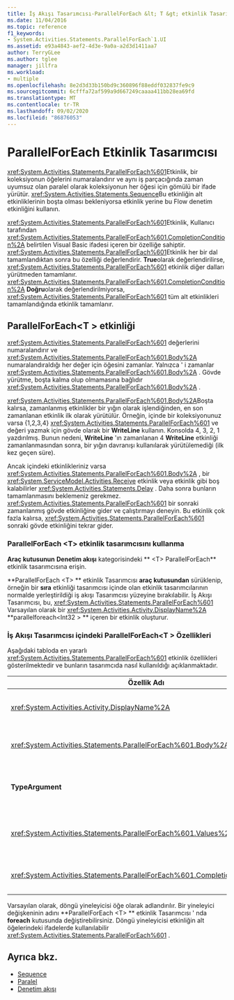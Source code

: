 ```yaml
---
title: İş Akışı Tasarımcısı-ParallelForEach &lt; T &gt; etkinlik Tasarımcısı
ms.date: 11/04/2016
ms.topic: reference
f1_keywords:
- System.Activities.Statements.ParallelForEach`1.UI
ms.assetid: e93a4843-aef2-4d3e-9a0a-a2d3d1411aa7
author: TerryGLee
ms.author: tglee
manager: jillfra
ms.workload:
- multiple
ms.openlocfilehash: 8e2d3d33b150bd9c360896f88eddf032837fe9c9
ms.sourcegitcommit: 6cfffa72af599a9d667249caaaa411bb28ea69fd
ms.translationtype: MT
ms.contentlocale: tr-TR
ms.lasthandoff: 09/02/2020
ms.locfileid: "86876053"
---
```

# <a name="parallelforeach-activity-designer"></a>ParallelForEach Etkinlik Tasarımcısı

<xref:System.Activities.Statements.ParallelForEach%601>Etkinlik, bir koleksiyonun öğelerini numaralandırır ve aynı iş parçacığında zaman uyumsuz olan paralel olarak koleksiyonun her öğesi için gömülü bir ifade yürütür. <xref:System.Activities.Statements.Sequence>Bu etkinliğin alt etkinliklerinin boşta olması bekleniyorsa etkinlik yerine bu Flow denetim etkinliğini kullanın.

<xref:System.Activities.Statements.ParallelForEach%601>Etkinlik, Kullanıcı tarafından <xref:System.Activities.Statements.ParallelForEach%601.CompletionCondition%2A> belirtilen Visual Basic ifadesi içeren bir özelliğe sahiptir. <xref:System.Activities.Statements.ParallelForEach%601>Etkinlik her bir dal tamamlandıktan sonra bu özelliği değerlendirir. **True**olarak değerlendirilirse, <xref:System.Activities.Statements.ParallelForEach%601> etkinlik diğer dalları yürütmeden tamamlanır. <xref:System.Activities.Statements.ParallelForEach%601.CompletionCondition%2A> **Doğru**olarak değerlendirilmiyorsa, <xref:System.Activities.Statements.ParallelForEach%601> tüm alt etkinlikleri tamamlandığında etkinlik tamamlanır.

## <a name="the-parallelforeacht-activity"></a>ParallelForEach<T \> etkinliği

<xref:System.Activities.Statements.ParallelForEach%601> değerlerini numaralandırır ve <xref:System.Activities.Statements.ParallelForEach%601.Body%2A> numaralandıraldığı her değer için öğesini zamanlar. Yalnızca ' i zamanlar <xref:System.Activities.Statements.ParallelForEach%601.Body%2A> . Gövde yürütme, boşta kalma olup olmamasına bağlıdır <xref:System.Activities.Statements.ParallelForEach%601.Body%2A> .

<xref:System.Activities.Statements.ParallelForEach%601.Body%2A>Boşta kalırsa, zamanlanmış etkinlikler bir yığın olarak işlendiğinden, en son zamanlanan etkinlik ilk olarak yürütülür. Örneğin, içinde bir koleksiyonunuz varsa {1,2,3,4} <xref:System.Activities.Statements.ParallelForEach%601> ve değeri yazmak için gövde olarak bir **WriteLine** kullanın. Konsolda 4, 3, 2, 1 yazdırılmış. Bunun nedeni, **WriteLine** 'ın zamanlanan 4 **WriteLine** etkinliği zamanlanmasından sonra, bir yığın davranışı kullanılarak yürütülemediği (ilk kez geçen süre).

Ancak içindeki etkinlikleriniz varsa <xref:System.Activities.Statements.ParallelForEach%601.Body%2A> , bir <xref:System.ServiceModel.Activities.Receive> etkinlik veya etkinlik gibi boş kalabilirler <xref:System.Activities.Statements.Delay> . Daha sonra bunların tamamlanmasını beklemeniz gerekmez. <xref:System.Activities.Statements.ParallelForEach%601> bir sonraki zamanlanmış gövde etkinliğine gider ve çalıştırmayı deneyin. Bu etkinlik çok fazla kalırsa, <xref:System.Activities.Statements.ParallelForEach%601> sonraki gövde etkinliğini tekrar gider.

### <a name="using-the-parallelforeacht-activity-designer"></a>ParallelForEach \<T> etkinlik tasarımcısını kullanma

**Araç kutusunun** **Denetim akışı** kategorisindeki ** \<T> ParallelForEach** etkinlik tasarımcısına erişin.

**ParallelForEach \<T> ** etkinlik Tasarımcısı **araç kutusundan** sürüklenip, örneğin bir **sıra** etkinliği tasarımcısı içinde olan etkinlik tasarımcılarının normalde yerleştirildiği iş akışı Tasarımcısı yüzeyine bırakılabilir. İş Akışı Tasarımcısı, bu, <xref:System.Activities.Statements.ParallelForEach%601> Varsayılan olarak bir <xref:System.Activities.Activity.DisplayName%2A> **parallelforeach<Int32 \> ** içeren bir etkinlik oluşturur.

### <a name="parallelforeacht-properties-in-the-workflow-designer"></a>İş Akışı Tasarımcısı içindeki ParallelForEach<T \> Özellikleri

Aşağıdaki tabloda en yararlı <xref:System.Activities.Statements.ParallelForEach%601> etkinlik özellikleri gösterilmektedir ve bunların tasarımcıda nasıl kullanıldığı açıklanmaktadır.

|Özellik Adı|Gerekli|Kullanım|
|-|--------------|-|
|<xref:System.Activities.Activity.DisplayName%2A>|Yanlış|Üst bilgide etkinlik tasarımcısının kolay görünen adını belirtir. Varsayılan değer **ParallelForEach \<Int32> **' dir. Değer, isteğe bağlı olarak **Özellikler** kılavuzunda veya doğrudan etkinlik Tasarımcısı üstbilgisinde düzenlenebilir.|
|<xref:System.Activities.Statements.ParallelForEach%601.Body%2A>|Yanlış|Koleksiyondaki her öğe için yürütülecek etkinlik. Etkinliği eklemek için <xref:System.Activities.Statements.ParallelForEach%601.Body%2A> , araç kutusundan bir etkinliği **ParallelForEach \<T> ** etkinlik Tasarımcısı ' nın **gövde** kutusuna, ipucu metni "etkinliği buraya bırak" olarak bırakın.|
|**TypeArgument**|Doğru|<xref:System.Activities.Statements.ParallelForEach%601.Values%2A>Genel parametre *T*tarafından belirtilen koleksiyondaki öğelerin türü. Varsayılan olarak, **TypeArgument** değeri **Int32**olarak ayarlanır. **ParallelForEach<t \> ** Etkinlik tasarımcısında t türünü değiştirmek Için, özellik kılavuzunda **TypeArgument** Birleşik giriş kutusunun değerini değiştirin.|
|<xref:System.Activities.Statements.ParallelForEach%601.Values%2A>|Doğru|Yinelecek öğelerin koleksiyonu. Ayarlamak için <xref:System.Activities.Statements.ParallelForEach%601.Values%2A> , **Özellikler** penceresinde "vb ifadesi girin" veya **değerler** kutusuna "bir vb ifadesi girin" ipucu metnini içeren kutuya **foreach<T \> ** etkinlik Tasarımcısı ' nın **değerler** kutusuna bir Visual Basic ifadesi yazın.|
|<xref:System.Activities.Statements.ParallelForEach%601.CompletionCondition%2A>||Her yineleme tamamlandıktan sonra değerlendirilir. True olarak değerlendirilirse, zamanlanan bekleyen yinelemeler iptal edilir. Bu özellik ayarlanmamışsa, tüm zamanlanmış deyimler tamamlanana kadar yürütülür.|

Varsayılan olarak, döngü yineleyicisi öğe olarak adlandırılır. Bir yineleyici değişkeninin adını **ParallelForEach \<T> ** etkinlik Tasarımcısı ' nda **foreach** kutusunda değiştirebilirsiniz. Döngü yineleyicisi etkinliğin alt öğelerindeki ifadelerde kullanılabilir <xref:System.Activities.Statements.ParallelForEach%601> .

## <a name="see-also"></a>Ayrıca bkz.

- [Sequence](../workflow-designer/sequence-activity-designer.md)
- [Paralel](../workflow-designer/parallel-activity-designer.md)
- [Denetim akışı](../workflow-designer/control-flow-activity-designers.md)